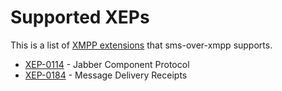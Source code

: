 # Supported XEPs

This is a list of [XMPP extensions](https://xmpp.org/extensions) that
sms-over-xmpp supports.

  * [XEP-0114](https://xmpp.org/extensions/xep-0114.html) - Jabber Component Protocol
  * [XEP-0184](http://xmpp.org/extensions/xep-0184.html) - Message Delivery Receipts
